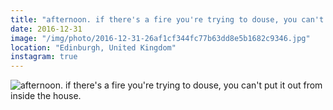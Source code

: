 ```yaml
---
title: "afternoon. if there's a fire you're trying to douse, you can't put it out from inside the house."
date: 2016-12-31
image: "/img/photo/2016-12-31-26af1cf344fc77b63dd8e5b1682c9346.jpg"
location: "Edinburgh, United Kingdom"
instagram: true
---
```


![afternoon. if there's a fire you're trying to douse, you can't put it out from inside the house.](/img/photo/2016-12-31-26af1cf344fc77b63dd8e5b1682c9346.jpg)
